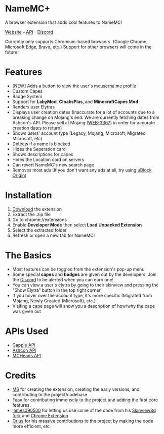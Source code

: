 # NameMC+
A browser extension that adds cool features to NameMC!

[Website](https://namemc.plus) - [API](https://api.namemc.plus) - [Discord](https://discord.gg/ZwxFpPTpjt)

Currently only supports Chromium-based browsers. (Google Chrome, Microsoft Edge, Brave, etc.)
Support for other browsers will come in the future!

# Features

- [NEW] Adds a button to view the user's [mcuserna.me](https://mcuserna.me) profile
- Custom Capes
- Badge System
- Support for __LabyMod__, __CloaksPlus__, and __MinecraftCapes Mod__
- Renders user Elytras
- Displays user creation dates (Inaccurate for a lot of accounts due to a breaking change on Mojang's end. We are currently fetching dates from Ashcon's API. Please yell at Mojang ([WEB-3367](https://bugs.mojang.com/browse/WEB-3367)) in order for accurate creation dates to return)
- Shows users' account type (Legacy, Mojang, Microsoft, Migrated Microsoft, etc)
- Detects if a name is blocked
- Hides the Seperation card
- Shows descriptions for capes
- Hides the Location card on servers
- Can revert NameMC's new search page
- Removes most ads (If you don't want any ads at all, try using [uBlock Origin](https://ublockorigin.com))

# Installation

1. [Download](https://github.com/NameMCPlus/NameMCplus/archive/refs/heads/main.zip) the extension
2. Extract the .zip file
3. Go to chrome://extensions
4. Enable __Developer Mode__ then select __Load Unpacked Extension__
5. Select the extracted folder
6. Refresh or open a new tab for NameMC!

# The Basics

- Most features can be toggled from the extension's pop-up menu
- Some special __capes__ and __badges__ are given out by the developers. Join the [Discord](https://discord.gg/ZwxFpPTpjt) to be alerted when you can earn one!
- You can view a user's elytra by going to their skinview and pressing the "Show Elytra" button in the top right corner
- If you hover over the account type, it's more specific (Migrated from Mojang, Newly Created (Microsoft), etc.)
- Visiting a cape page will show you a description of how/why the cape was given out

# APIs Used

- [Gapple API](https://api.gapple.pw/)
- [Ashcon API](https://github.com/Electroid/mojang-api)
- [MCHeads API](https://www.mc-heads.net/)

# Credits

- [M6](https://github.com/m6yo) for creating the extension, creating the early versions, and contributing to the project/codebase
- [Faav](https://github.com/withdrew) for contributing immensely to the project and adding the first core features. 
- [james090500](https://github.com/james090500) for letting us use some of the code from his [Skinview3d fork](https://github.com/james090500/skinview3d) and [Chrome Extension](https://github.com/james090500/minecraftcapes-for-namemc)
- [Orius](https://github.com/ItsOrius) for his massive contributions to the project by making the code more efficient, etc.
